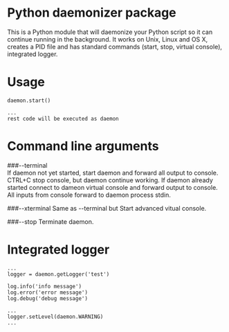 # Python daemonizer package

This is a Python module that will daemonize your Python script so it can continue running in the background. It works on Unix, Linux and OS X, creates a PID file and has standard commands (start, stop, virtual console), integrated logger.



# Usage

```import daemon
daemon.start()

... 
rest code will be executed as daemon
```
# Command line arguments

###--terminal  
    If daemon not yet started, start daemon and forward all output to console.
    CTRL+C stop console, but daemon continue working.
    If daemon already started connect to dameon virtual console and forward output to console. All inputs from console forward to daemon process stdin.

###--xterminal
    Same as --terminal but Start advanced vitual console.

###--stop
    Terminate daemon.


# Integrated logger

```
...
logger = daemon.getLogger('test')

log.info('info message')
log.error('error message')
log.debug('debug message')

...
logger.setLevel(daemon.WARNING)
...
```


